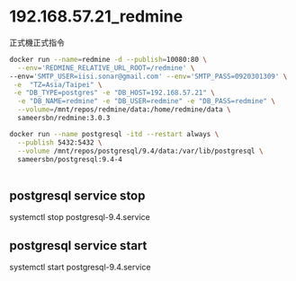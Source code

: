 # 192.168.57.21_redmine
正式機正式指令


```bash
docker run --name=redmine -d --publish=10080:80 \
  --env='REDMINE_RELATIVE_URL_ROOT=/redmine' \
--env='SMTP_USER=iisi.sonar@gmail.com' --env='SMTP_PASS=0920301309' \
 -e  "TZ=Asia/Taipei" \
 -e "DB_TYPE=postgres" -e "DB_HOST=192.168.57.21" \
  -e "DB_NAME=redmine" -e "DB_USER=redmine" -e "DB_PASS=redmine" \
  --volume=/mnt/repos/redmine/data:/home/redmine/data \
  sameersbn/redmine:3.0.3

```

```bash
docker run --name postgresql -itd --restart always \
  --publish 5432:5432 \
  --volume /mnt/repos/postgresql/9.4/data:/var/lib/postgresql \
  sameersbn/postgresql:9.4-4 
  
 ```

## postgresql service stop
systemctl stop  postgresql-9.4.service


## postgresql service start
systemctl start  postgresql-9.4.service

